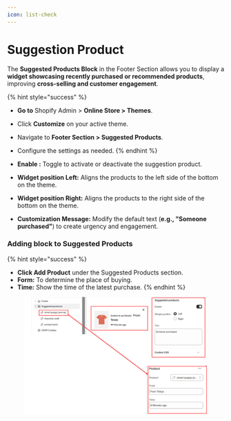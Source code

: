 ```yaml
---
icon: list-check
---
```


# Suggestion Product

The **Suggested Products Block** in the Footer Section allows you to display a **widget showcasing recently purchased or recommended products**, improving **cross-selling and customer engagement**.

{% hint style="success" %}
* **Go to** Shopify Admin > **Online Store > Themes**.
* Click **Customize** on your active theme.
* Navigate to **Footer Section > Suggested Products**.
* Configure the settings as needed.
{% endhint %}

* **Enable :** Toggle to activate or deactivate the suggestion product.
* **Widget position Left:** Aligns the products to the left side of the bottom on the theme.
* **Widget position Right:** Aligns the products to the right side of the bottom on the theme.
* **Customization Message:** Modify the default text (**e.g., "Someone purchased"**) to create urgency and engagement.

### **Adding block to Suggested Products**&#x20;

{% hint style="success" %}
* **Click Add Product** under the Suggested Products section.
* **Form:** To determine the place of buying.
* **Time:** Show the time of the latest purchase.
{% endhint %}

<figure><img src="../.gitbook/assets/sugg-product-02.jpg" alt=""><figcaption></figcaption></figure>
